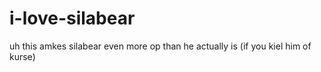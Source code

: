 # i-love-silabear
uh this amkes silabear even more op than he actually is (if you kiel him of kurse)
